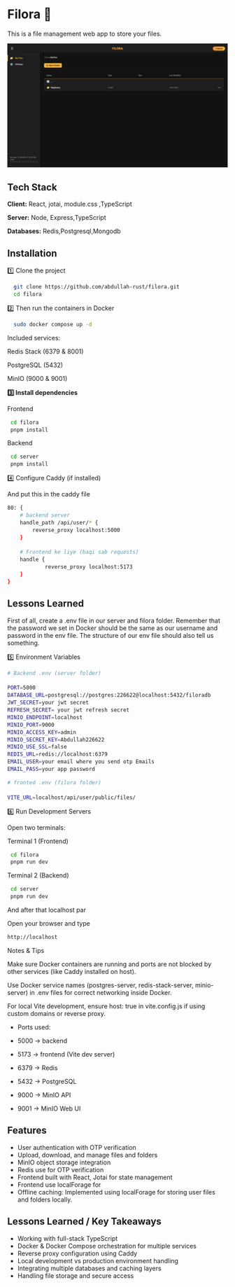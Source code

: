 
# Filora 📁

This is a file management web app to store your files.

![Home Page Screenshot](./home.png)

## Tech Stack

**Client:** React, jotai, module.css ,TypeScript

**Server:** Node, Express,TypeScript

**Databases:** Redis,Postgresql,Mongodb

## Installation

1️⃣ Clone the project
```bash
  git clone https://github.com/abdullah-rust/filora.git
  cd filora
```
2️⃣ Then run the containers in Docker

```bash
  sudo docker compose up -d
```
Included services:

Redis Stack (6379 & 8001)

PostgreSQL (5432)

MinIO (9000 & 9001)


**3️⃣ Install dependencies**

Frontend
```bash
 cd filora 
 pnpm install 
```
Backend

```bash
 cd server 
 pnpm install 
```

4️⃣ Configure Caddy (if installed)

And put this in the caddy file

```bash
80: {
    # backend server
    handle_path /api/user/* {
        reverse_proxy localhost:5000
    }
   
    # Frontend ke liye (baqi sab requests)
    handle {
            reverse_proxy localhost:5173
    }
}

```


## Lessons Learned

First of all, create a .env file in our server and filora folder. Remember that the password we set in Docker should be the same as our username and password in the env file. The structure of our env file should also tell us something.

5️⃣ Environment Variables

```bash
# Backend .env (server folder)

PORT=5000
DATABASE_URL=postgresql://postgres:226622@localhost:5432/filoradb
JWT_SECRET=your jwt secret 
REFRESH_SECRET= your jwt refresh secret 
MINIO_ENDPOINT=localhost
MINIO_PORT=9000
MINIO_ACCESS_KEY=admin
MINIO_SECRET_KEY=Abdullah226622
MINIO_USE_SSL=false
REDIS_URL=redis://localhost:6379
EMAIL_USER=your email where you send otp Emails
EMAIL_PASS=your app password


```

```bash
# fronted .env (filora folder)

VITE_URL=localhost/api/user/public/files/
```

6️⃣ Run Development Servers   

Open two terminals:

Terminal 1 (Frontend)
```bash
 cd filora
 pnpm run dev
```
Terminal 2 (Backend)
```bash
 cd server
 pnpm run dev
```

And after that localhost par 

Open your browser and type

```bash
http://localhost
```

Notes & Tips

Make sure Docker containers are running and ports are not blocked by other services (like Caddy installed on host).

Use Docker service names (postgres-server, redis-stack-server, minio-server) in .env files for correct networking inside Docker.

For local Vite development, ensure host: true in vite.config.js if using custom domains or reverse proxy.

- Ports used:

- 5000 → backend

- 5173 → frontend (Vite dev server)

- 6379 → Redis

- 5432 → PostgreSQL

- 9000 → MinIO API

- 9001 → MinIO Web UI
## Features

- User authentication with OTP verification
- Upload, download, and manage files and folders
- MinIO object storage integration
- Redis use for OTP verification
- Frontend built with React, Jotai for state management
- Frontend use localForage for 
- Offline caching: Implemented using localForage for storing user files and folders locally.

## Lessons Learned / Key Takeaways
- Working with full-stack TypeScript
-  Docker & Docker Compose orchestration for multiple services
- Reverse proxy configuration using Caddy
- Local development vs production environment handling  
- Integrating multiple databases and caching layers 
- Handling file storage and secure access

